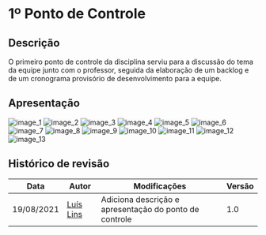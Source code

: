 # 1º Ponto de Controle

## Descrição
O primeiro ponto de controle da disciplina serviu para a discussão do tema da equipe junto com o professor, seguida da elaboração de um backlog e de um cronograma provisório de desenvolvimento para a equipe.

## Apresentação

![image_1](../assets/releases/release-0/release-0-01.jpg)
![image_2](../assets/releases/release-0/release-0-02.jpg)
![image_3](../assets/releases/release-0/release-0-03.jpg)
![image_4](../assets/releases/release-0/release-0-04.jpg)
![image_5](../assets/releases/release-0/release-0-05.jpg)
![image_6](../assets/releases/release-0/release-0-06.jpg)
![image_7](../assets/releases/release-0/release-0-07.jpg)
![image_8](../assets/releases/release-0/release-0-08.jpg)
![image_9](../assets/releases/release-0/release-0-09.jpg)
![image_10](../assets/releases/release-0/release-0-10.jpg)
![image_11](../assets/releases/release-0/release-0-11.jpg)
![image_12](../assets/releases/release-0/release-0-12.jpg)
![image_13](../assets/releases/release-0/release-0-13.jpg)

## Histórico de revisão

| Data | Autor | Modificações | Versão |
| ---- | ----- | ------------ | ------ |
| 19/08/2021 | [Luís Lins](https://github.com/luisgaboardi) | Adiciona descrição e apresentação do ponto de controle | 1.0 |